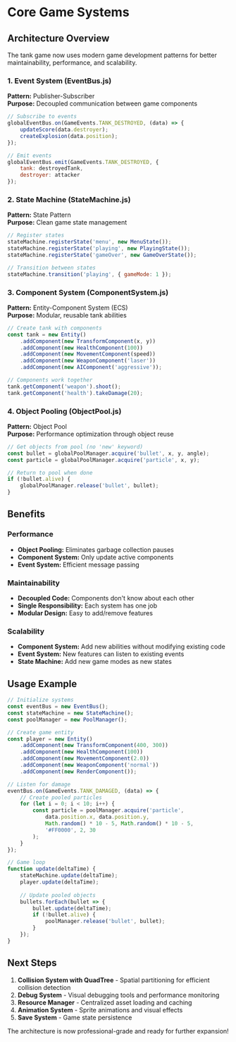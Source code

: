 # Core Game Systems

## Architecture Overview

The tank game now uses modern game development patterns for better maintainability, performance, and scalability.

### 1. Event System (EventBus.js)
**Pattern:** Publisher-Subscriber  
**Purpose:** Decoupled communication between game components

```javascript
// Subscribe to events
globalEventBus.on(GameEvents.TANK_DESTROYED, (data) => {
    updateScore(data.destroyer);
    createExplosion(data.position);
});

// Emit events
globalEventBus.emit(GameEvents.TANK_DESTROYED, {
    tank: destroyedTank,
    destroyer: attacker
});
```

### 2. State Machine (StateMachine.js)
**Pattern:** State Pattern  
**Purpose:** Clean game state management

```javascript
// Register states
stateMachine.registerState('menu', new MenuState());
stateMachine.registerState('playing', new PlayingState());
stateMachine.registerState('gameOver', new GameOverState());

// Transition between states
stateMachine.transition('playing', { gameMode: 1 });
```

### 3. Component System (ComponentSystem.js)
**Pattern:** Entity-Component System (ECS)  
**Purpose:** Modular, reusable tank abilities

```javascript
// Create tank with components
const tank = new Entity()
    .addComponent(new TransformComponent(x, y))
    .addComponent(new HealthComponent(100))
    .addComponent(new MovementComponent(speed))
    .addComponent(new WeaponComponent('laser'))
    .addComponent(new AIComponent('aggressive'));

// Components work together
tank.getComponent('weapon').shoot();
tank.getComponent('health').takeDamage(20);
```

### 4. Object Pooling (ObjectPool.js)
**Pattern:** Object Pool  
**Purpose:** Performance optimization through object reuse

```javascript
// Get objects from pool (no 'new' keyword)
const bullet = globalPoolManager.acquire('bullet', x, y, angle);
const particle = globalPoolManager.acquire('particle', x, y);

// Return to pool when done
if (!bullet.alive) {
    globalPoolManager.release('bullet', bullet);
}
```

## Benefits

### Performance
- **Object Pooling:** Eliminates garbage collection pauses
- **Component System:** Only update active components
- **Event System:** Efficient message passing

### Maintainability
- **Decoupled Code:** Components don't know about each other
- **Single Responsibility:** Each system has one job
- **Modular Design:** Easy to add/remove features

### Scalability
- **Component System:** Add new abilities without modifying existing code
- **Event System:** New features can listen to existing events
- **State Machine:** Add new game modes as new states

## Usage Example

```javascript
// Initialize systems
const eventBus = new EventBus();
const stateMachine = new StateMachine();
const poolManager = new PoolManager();

// Create game entity
const player = new Entity()
    .addComponent(new TransformComponent(400, 300))
    .addComponent(new HealthComponent(100))
    .addComponent(new MovementComponent(2.0))
    .addComponent(new WeaponComponent('normal'))
    .addComponent(new RenderComponent());

// Listen for damage
eventBus.on(GameEvents.TANK_DAMAGED, (data) => {
    // Create pooled particles
    for (let i = 0; i < 10; i++) {
        const particle = poolManager.acquire('particle',
            data.position.x, data.position.y,
            Math.random() * 10 - 5, Math.random() * 10 - 5,
            '#FF0000', 2, 30
        );
    }
});

// Game loop
function update(deltaTime) {
    stateMachine.update(deltaTime);
    player.update(deltaTime);
    
    // Update pooled objects
    bullets.forEach(bullet => {
        bullet.update(deltaTime);
        if (!bullet.alive) {
            poolManager.release('bullet', bullet);
        }
    });
}
```

## Next Steps

1. **Collision System with QuadTree** - Spatial partitioning for efficient collision detection
2. **Debug System** - Visual debugging tools and performance monitoring
3. **Resource Manager** - Centralized asset loading and caching
4. **Animation System** - Sprite animations and visual effects
5. **Save System** - Game state persistence

The architecture is now professional-grade and ready for further expansion!